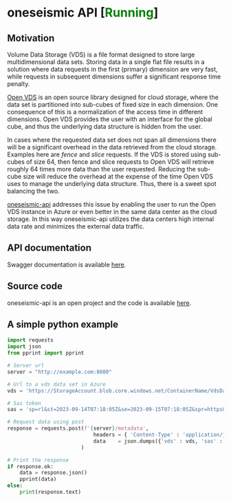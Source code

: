 [comment]: <> (This file is used to generate index.html)
[comment]: <> (Generating index.html via VS Code:)
[comment]: <> (Install extension "Markdown Preview Enhanced")
[comment]: <> (Use "Markdown Preview Enhanced" to preview the index.md file.)
[comment]: <> (Generate new file by right click -> "HTML" -> "HTML [cdn hosted]")

# oneseismic API [<span style="color:green">Running</span>]

## Motivation
Volume Data Storage (VDS) is a file format designed to store large multidimensional data sets. Storing data in a single flat file results in a solution where data requests in the first (primary) dimension are very fast, while requests in subsequent dimensions suffer a significant response time penalty.

<a href="https://community.opengroup.org/osdu/platform/domain-data-mgmt-services/seismic/open-vds">Open VDS</a> is an open source library designed for cloud storage, where the data set is partitioned into sub-cubes of fixed size in each dimension. One consequence of this is a normalization of the access time in different dimensions. Open VDS provides the user with an interface for the global cube, and thus the underlying data structure is hidden from the user.

In cases where the requested data set does not span all dimensions there will be a significant overhead in the data retrieved from the cloud storage. Examples here are <i>fence</i> and <i>slice</i> requests. If the VDS is stored using sub-cubes of size 64, then fence and slice requests to Open VDS will retrieve roughly 64 times more data than the user requested. Reducing the sub-cube size will reduce the overhead at the expense of the time Open VDS uses to manage the underlying data structure. Thus, there is a sweet spot balancing the two. 

<a href="https://github.com/equinor/oneseismic-api">oneseismic-api</a> addresses this issue by enabling the user to run the Open VDS instance in Azure or even better in the same data center as the cloud storage. In this way oneseismic-api utilizes the data centers high internal data rate and minimizes the external data traffic.

## API documentation
Swagger documentation is available <a href="swagger/index.html">here</a>. 

## Source code
oneseismic-api is an open project and the code is available <a href="https://github.com/equinor/oneseismic-api">here</a>.


## A simple python example
```python
import requests
import json
from pprint import pprint

# Server url
server = "http://example.com:8080"

# Url to a vds data set in Azure
vds = 'https://StorageAccount.blob.core.windows.net/ContainerName/VdsDataset'

# Sas token
sas = 'sp=rl&st=2023-09-14T07:18:05Z&se=2023-09-15T07:18:05Z&spr=https&sv=2022-11-02&sr=c&sig=signature'

# Request data using post
response = requests.post(f'{server}/metadata',
                            headers = { 'Content-Type' : 'application/json' },
                            data    = json.dumps({'vds' : vds, 'sas' : sas})
                        )    

# Print the response
if response.ok:
    data = response.json()
    pprint(data)
else:
    print(response.text)
```
